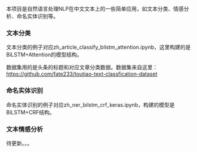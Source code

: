 本项目是自然语言处理NLP在中文文本上的一些简单应用，如文本分类、情感分析、命名实体识别等。

### 文本分类
文本分类的例子对应zh_article_classify_bilstm_attention.ipynb，这里构建的是BiLSTM+Attention的模型结构。

数据集用的是头条的标题和对应文章分类数据。数据集来自这里：
https://github.com/fate233/toutiao-text-classfication-dataset

### 命名实体识别
命名实体识别的例子对应zh_ner_bilstm_crf_keras.ipynb，构建的模型是BiLSTM+CRF结构。

### 文本情感分析
待更新。。。
